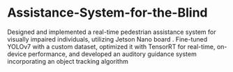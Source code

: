 # Assistance-System-for-the-Blind
Designed and implemented a real-time pedestrian assistance system for visually impaired individuals,  utilizing Jetson Nano board . Fine-tuned YOLOv7 with a custom dataset, optimized it with TensorRT for  real-time, on-device performance, and developed an auditory guidance system incorporating an object  tracking algorithm 
